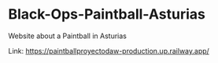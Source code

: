 # Black-Ops-Paintball-Asturias

Website about a Paintball in Asturias

Link: https://paintballproyectodaw-production.up.railway.app/
